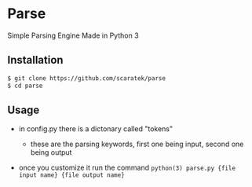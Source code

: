 # Parse
Simple Parsing Engine Made in Python 3

## Installation
```bash
$ git clone https://github.com/scaratek/parse
$ cd parse
```

## Usage
- in config.py there is a dictonary called "tokens"
  - these are the parsing keywords, first one being input, second one being output

- once you customize it run the command `python(3) parse.py {file input name} {file output name}`
